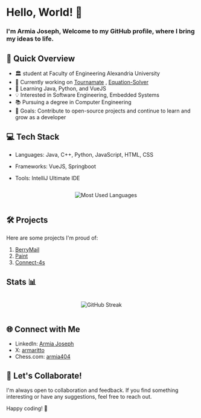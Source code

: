# Hello, World! 👋

### I'm Armia Joseph, Welcome to my GitHub profile, where I bring my ideas to life.

## 🚀 Quick Overview

- 🏛️ student at Faculty of Engineering Alexandria University
- 🔭 Currently working on [Tournamate](https://github.com/Armaritto/Tournamate) , [Equation-Solver](https://github.com/SantiagoMontag/Equation-Solver)
- 🌱 Learning Java, Python, and VueJS
- 💡 Interested in Software Engineering, Embedded Systems
- 📚 Pursuing a degree in Computer Engineering
- 🎯 Goals: Contribute to open-source projects and continue to learn and grow as a developer

## 💻 Tech Stack

- Languages: Java, C++, Python, JavaScript, HTML, CSS
- Frameworks: VueJS, Springboot
- Tools: IntelliJ Ultimate IDE
  <div style="display: flex; justify-content: center;">
    
  ![Most Used Languages](https://github-readme-stats.vercel.app/api/top-langs/?username=armaritto&layout=compact&show_icons=true&theme=algolia&border_radius=20)

</div>

## 🛠️ Projects

Here are some projects I'm proud of:

1. [BerryMail](https://github.com/Armaritto/BerryMail)
2. [Paint](https://github.com/Armaritto/Paint)
3. [Connect-4s](https://github.com/Armaritto/Connect-4)

## Stats 📊
<div style="display: flex; justify-content: center;">
  
![GitHub Streak](https://streak-stats.demolab.com?user=armaritto&count_private=true&theme=algolia&border_radius=20)

</div>

## 🌐 Connect with Me

- LinkedIn: [Armia Joseph](https://www.linkedin.com/in/armia-joseph-602998220/)
- X: [armaritto](https://twitter.com/armaritto)
- Chess.com: [armia404](https://www.chess.com/member/armia404)

## 🤝 Let's Collaborate!

I'm always open to collaboration and feedback. If you find something interesting or have any suggestions, feel free to reach out.

Happy coding! 🚀

